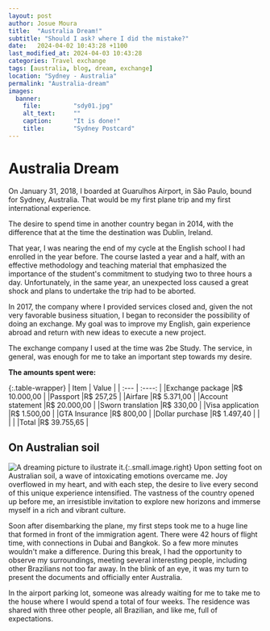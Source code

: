 ```yaml
---
layout: post
author: Josue Moura
title:  "Australia Dream!"
subtitle: "Should I ask? where I did the mistake?"
date:   2024-04-02 10:43:28 +1100
last_modified_at: 2024-04-03 10:43:28
categories: Travel exchange
tags: [australia, blog, dream, exchange]
location: "Sydney - Australia"
permalink: "Australia-dream"
images:
  banner:
    file:         "sdy01.jpg"
    alt_text:     ""
    caption:      "It is done!"
    title:        "Sydney Postcard"
---
```


# Australia Dream

On January 31, 2018, I boarded at Guarulhos Airport, in São Paulo, bound for Sydney, Australia. That would be my first plane trip and my first international experience.

The desire to spend time in another country began in 2014, with the difference that at the time the destination was Dublin, Ireland.

That year, I was nearing the end of my cycle at the English school I had enrolled in the year before. The course lasted a year and a half, with an effective methodology and teaching material that emphasized the importance of the student's commitment to studying two to three hours a day. Unfortunately, in the same year, an unexpected loss caused a great shock and plans to undertake the trip had to be aborted.

In 2017, the company where I provided services closed and, given the not very favorable business situation, I began to reconsider the possibility of doing an exchange. My goal was to improve my English, gain experience abroad and return with new ideas to execute a new project.

The exchange company I used at the time was 2be Study. The service, in general, was enough for me to take an important step towards my desire.

**The amounts spent were:**

{:.table-wrapper}
| Item      | Value |
| :---      |    :----:   |
|Exchange package |R$ 10.000,00 |
|Passport |R$ 257,25 |
|Airfare |R$ 5.371,00 |
|Account statement |R$ 20.000,00 |
|Sworn translation |R$ 330,00 |
|Visa application |R$ 1.500,00 |
|GTA Insurance |R$ 800,00 |
|Dollar purchase |R$ 1.497,40 |
| | |
|Total |R$ 39.755,65 |


## On Australian soil
![A dreaming picture to ilustrate it.]({{site.image_path}}Dreaming.jpg "Who does want to fly?"){:.small.image.right}
Upon setting foot on Australian soil, a wave of intoxicating emotions overcame me. Joy overflowed in my heart, and with each step, the desire to live every second of this unique experience intensified. The vastness of the country opened up before me, an irresistible invitation to explore new horizons and immerse myself in a rich and vibrant culture.

Soon after disembarking the plane, my first steps took me to a huge line that formed in front of the immigration agent. There were 42 hours of flight time, with connections in Dubai and Bangkok. So a few more minutes wouldn't make a difference. During this break, I had the opportunity to observe my surroundings, meeting several interesting people, including other Brazilians not too far away. In the blink of an eye, it was my turn to present the documents and officially enter Australia.

In the airport parking lot, someone was already waiting for me to take me to the house where I would spend a total of four weeks. The residence was shared with three other people, all Brazilian, and like me, full of expectations.
